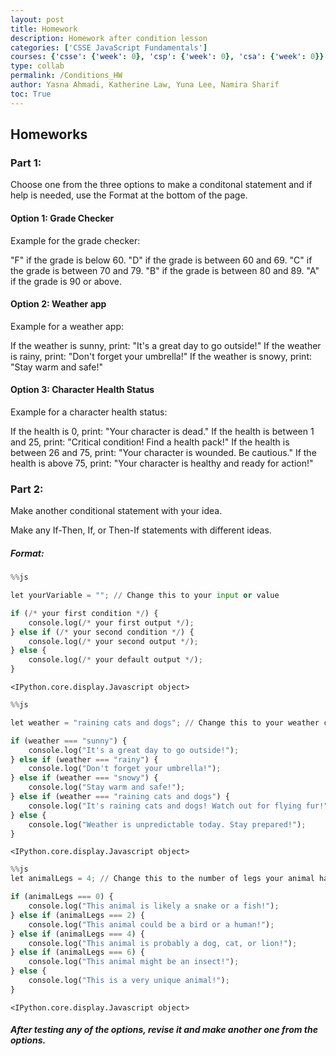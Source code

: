 ```yaml
---
layout: post
title: Homework
description: Homework after condition lesson
categories: ['CSSE JavaScript Fundamentals']
courses: {'csse': {'week': 0}, 'csp': {'week': 0}, 'csa': {'week': 0}}
type: collab
permalink: /Conditions_HW
author: Yasna Ahmadi, Katherine Law, Yuna Lee, Namira Sharif
toc: True
---
```


## Homeworks  


### Part 1:
 Choose one from the three options to make a conditonal statement and if help is needed, use the Format at the bottom of the page.

#### Option 1: Grade Checker 
Example for the grade checker:

"F" if the grade is below 60.
"D" if the grade is between 60 and 69.
"C" if the grade is between 70 and 79.
"B" if the grade is between 80 and 89.
"A" if the grade is 90 or above.

#### Option 2: Weather app
Example for a weather app:

If the weather is sunny, print: "It's a great day to go outside!"
If the weather is rainy, print: "Don't forget your umbrella!"
If the weather is snowy, print: "Stay warm and safe!"

#### Option 3: Character Health Status
Example for a character health status:

If the health is 0, print: "Your character is dead."
If the health is between 1 and 25, print: "Critical condition! Find a health pack!"
If the health is between 26 and 75, print: "Your character is wounded. Be cautious."
If the health is above 75, print: "Your character is healthy and ready for action!"

### Part 2:
 Make another conditional statement with your idea.

 Make any If-Then, If, or Then-If statements with different ideas.


##### Format: 


```python
%%js

let yourVariable = ""; // Change this to your input or value

if (/* your first condition */) {
    console.log(/* your first output */);
} else if (/* your second condition */) {
    console.log(/* your second output */);
} else {
    console.log(/* your default output */);
}
```


    <IPython.core.display.Javascript object>



```python
%%js

let weather = "raining cats and dogs"; // Change this to your weather condition

if (weather === "sunny") {
    console.log("It's a great day to go outside!");
} else if (weather === "rainy") {
    console.log("Don't forget your umbrella!");
} else if (weather === "snowy") {
    console.log("Stay warm and safe!");
} else if (weather === "raining cats and dogs") {
    console.log("It's raining cats and dogs! Watch out for flying fur!");
} else {
    console.log("Weather is unpredictable today. Stay prepared!");
}

```


    <IPython.core.display.Javascript object>



```python
%%js
let animalLegs = 4; // Change this to the number of legs your animal has

if (animalLegs === 0) {
    console.log("This animal is likely a snake or a fish!");
} else if (animalLegs === 2) {
    console.log("This animal could be a bird or a human!");
} else if (animalLegs === 4) {
    console.log("This animal is probably a dog, cat, or lion!");
} else if (animalLegs === 6) {
    console.log("This animal might be an insect!");
} else {
    console.log("This is a very unique animal!");
}

```


    <IPython.core.display.Javascript object>


##### After testing any of the options, revise it and make another one from the options.

